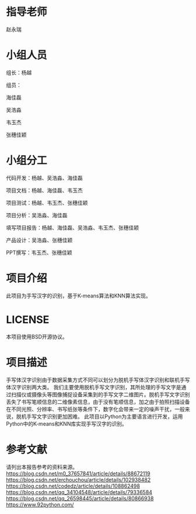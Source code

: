 # 指导老师

赵永瑞

# 小组人员

组长：杨越

组员：

海佳磊

吴浩淼

韦玉杰

张穗佳颖

# 小组分工

代码开发：杨越、吴浩淼、海佳磊

项目文档：杨越、海佳磊、韦玉杰

项目测试：杨越、韦玉杰、张穗佳颖

项目分析：吴浩淼、海佳磊

填写项目报告：杨越、海佳磊、吴浩淼、韦玉杰、张穗佳颖

产品设计：吴浩淼、张穗佳颖

PPT撰写：韦玉杰、张穗佳颖

# 项目介绍

此项目为手写汉字的识别，基于K-means算法和KNN算法实现。

# LICENSE

本项目使用BSD开源协议。

# 项目描述

手写体汉字识别由于数据采集方式不同可以划分为脱机手写体汉字识别和联机手写体汉字识别两大类。
我们主要使用脱机手写文字识别，其所处理的手写文字是通过扫描仪或摄像头等图像捕捉设备采集到的手写文字二维图片。脱机手写文字识别丢失了书写笔顺信息的二维像素信息，由于没有笔顺信息，加之由于拍照扫描设备在不同光照、分辨率、书写纸张等条件下，数字化会带来一定的噪声干扰，一般来说，脱机手写文字识别更加困难。
此项目以Python为主要语言进行开发，运用Python中的K-means和KNN库实现手写汉字的识别。

# 参考文献

请列出本报告参考的资料来源。
https://blog.csdn.net/m0_37657841/article/details/88672119
https://blog.csdn.net/erchouchou/article/details/102938482
https://blog.csdn.net/codedz/article/details/108862498
https://blog.csdn.net/qq_34104548/article/details/79336584
https://blog.csdn.net/qq_26598445/article/details/80866938
https://www.92python.com/




